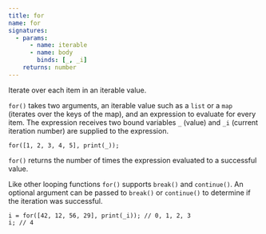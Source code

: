 ```yaml
---
title: for
name: for
signatures:
  - params:
      - name: iterable
      - name: body
        binds: [_, _i]
    returns: number
---
```


Iterate over each item in an iterable value.

`for()` takes two arguments, an iterable value such as a `list` or a `map`
(iterates over the keys of the map), and an expression to evaluate for every
item. The expression receives two bound variables `_` (value) and `_i` (current
iteration number) are supplied to the expression.

```scarpet
for([1, 2, 3, 4, 5], print(_));
```

`for()` returns the number of times the expression evaluated to a successful
value.

Like other looping functions `for()` supports `break()` and `continue()`. An
optional argument can be passed to `break()` or `continue()` to determine if the
iteration was successful.

```scarpet
i = for([42, 12, 56, 29], print(_i)); // 0, 1, 2, 3
i; // 4
```
